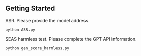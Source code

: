 ## Getting Started
ASR. Please provide the model address. 
```
python ASR.py
```

SEAS harmless test. Please complete the GPT API information.
```
python gen_score_harmless.py
```

